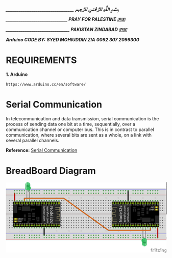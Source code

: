 ***________________________________ بِسْمِ اللَّهِ الرَّحْمَنِ الرَّحِيم***

***_____________________________ PRAY FOR PALESTINE 🇵🇸***

***______________________________ PAKISTAN ZINDABAD 🇵🇰***

***Arduino CODE BY:***
***SYED MOHIUDDIN ZIA***
***0092 307 2099300***

# REQUIREMENTS

**1. Arduino**  
```
https://www.arduino.cc/en/software/
```

# Serial Communication

In telecommunication and data transmission, serial communication is the process of sending data one bit at a time, sequentially, over a communication channel or computer bus. This is in contrast to parallel communication, where several bits are sent as a whole, on a link with several parallel channels.

**Reference:**
[Serial Communication](https://en.wikipedia.org/wiki/Serial_communication)

# BreadBoard Diagram
![BreadBoard Diagram](https://github.com/syedmohiuddinzia/SerComESP32uino/blob/main/ESP32RxTxCom.png)

